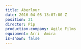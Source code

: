```yaml
---
title: Aberlour
date: 2016-04-05 13:07:00 Z
position: 21
director: Pip
production-company: Agile Films
equipment: Arri  Amira
is-shown: false
---
```


